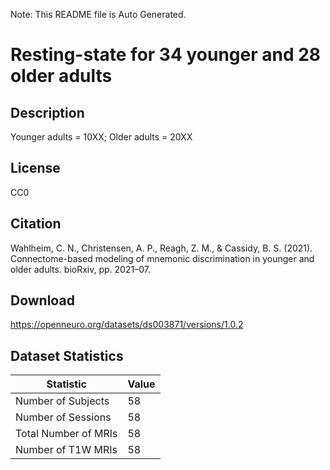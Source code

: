 Note: This README file is Auto Generated.

# Resting-state for 34 younger and 28 older adults

## Description

Younger adults = 10XX; Older adults = 20XX


## License

CC0

## Citation

Wahlheim, C. N., Christensen, A. P., Reagh, Z. M., & Cassidy, B. S. (2021). Connectome-based modeling of mnemonic discrimination in younger and older adults. bioRxiv, pp. 2021–07.

## Download

https://openneuro.org/datasets/ds003871/versions/1.0.2

## Dataset Statistics

| Statistic | Value |
| --- | --- |
| Number of Subjects | 58 |
| Number of Sessions | 58 |
| Total Number of MRIs | 58 |
| Number of T1W MRIs | 58 |

